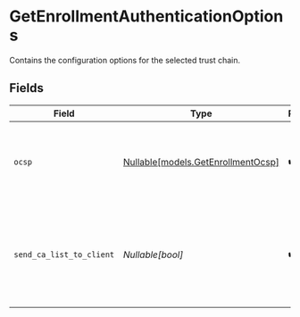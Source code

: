 # GetEnrollmentAuthenticationOptions

Contains the configuration options for the selected trust chain.


## Fields

| Field                                                                                            | Type                                                                                             | Required                                                                                         | Description                                                                                      |
| ------------------------------------------------------------------------------------------------ | ------------------------------------------------------------------------------------------------ | ------------------------------------------------------------------------------------------------ | ------------------------------------------------------------------------------------------------ |
| `ocsp`                                                                                           | [Nullable[models.GetEnrollmentOcsp]](../models/getenrollmentocsp.md)                             | :heavy_check_mark:                                                                               | Whether you want to enable OCSP stapling for client certificates.                                |
| `send_ca_list_to_client`                                                                         | *Nullable[bool]*                                                                                 | :heavy_check_mark:                                                                               | Whether you want to enable the server to send the certificate authority (CA) list to the client. |